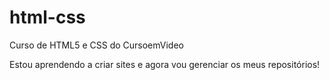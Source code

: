 # html-css
 Curso de HTML5 e CSS do CursoemVideo

 Estou aprendendo a criar sites e agora vou gerenciar os meus repositórios!

 
